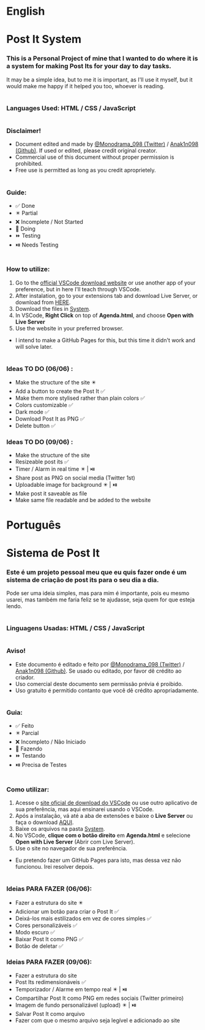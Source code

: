 # English

# Post It System

### This is a Personal Project of mine that I wanted to do where it is a system for making Post Its for your day to day tasks.
It may be a simple idea, but to me it is important, as I'll use it myself, but it would make me happy if it helped you too, whoever is reading.
#
### Languages Used: HTML / CSS / JavaScript
#
### Disclaimer!
+ Document edited and made by [@Monodrama_098 (Twitter)](https://x.com/Monodrama_098) / [Anak1n098 (Github)](https://github.com/Anak1n098). If used or edited, please credit original creator.
+ Commercial use of this document without proper permission is prohibited.
+ Free use is permitted as long as you credit aproprietely.
#
### Guide:
+ ✅ Done
+ ✴️ Partial
+ ❌ Incomplete / Not Started
+ 🛜 Doing
+ ⏩️ Testing
+ ⏯️ Needs Testing
#
### How to utilize:
1. Go to the [official VSCode download website](https://code.visualstudio.com/download) or use another app of your preference, but in here I'll teach through VSCode.
2. After instalation, go to your extensions tab and download Live Server, or download from [HERE](https://marketplace.visualstudio.com/items?itemName=ritwickdey.LiveServer).
3. Download the files in [System](https://github.com/Anak1n098/Post-It-System/tree/main/System).
4. In VSCode, **Right Click** on top of **Agenda.html**, and choose **Open with Live Server**
5. Use the website in your preferred browser.

- I intend to make a GitHub Pages for this, but this time it didn't work and will solve later.
#
### Ideas TO DO (06/06) :
 - Make the structure of the site ✴️
 - Add a button to create the Post It ✅
 - Make them more stylised rather than plain colors ✅
 - Colors customizable ✅
 - Dark mode ✅
 - Download Post It as PNG ✅
 - Delete button ✅

### Ideas TO DO (09/06) :
- Make the structure of the site
- Resizeable post its ✅
- Timer / Alarm in real time ✴️ | ⏯️
- Share post as PNG on social media (Twitter 1st)
- Uploadable image for background ✴️ | ⏯️
- Make post it saveable as file
- Make same file readable and be added to the website
#
#

# Português

# Sistema de Post It

### Este é um projeto pessoal meu que eu quis fazer onde é um sistema de criação de post its para o seu dia a dia.
Pode ser uma ideia simples, mas para mim é importante, pois eu mesmo usarei, mas também me faria feliz se te ajudasse, seja quem for que esteja lendo.
#
### Linguagens Usadas: HTML / CSS / JavaScript
#
### Aviso!
- Este documento é editado e feito por [@Monodrama_098 (Twitter)](https://x.com/Monodrama_098) / [Anak1n098 (Github)](https://github.com/Anak1n098). Se usado ou editado, por favor dê crédito ao criador.
- Uso comercial deste documento sem permissão prévia é proibido.
- Uso gratuito é permitido contanto que você dê crédito apropriadamente.
#
### Guia:
+ ✅ Feito
+ ✴️ Parcial
+ ❌ Incompleto / Não Iniciado
+ 🛜 Fazendo
+ ⏩️ Testando
+ ⏯️ Precisa de Testes
#
### Como utilizar:
1. Acesse o [site oficial de download do VSCode](https://code.visualstudio.com/download) ou use outro aplicativo de sua preferência, mas aqui ensinarei usando o VSCode.
2. Após a instalação, vá até a aba de extensões e baixe o **Live Server** ou faça o download [AQUI](https://marketplace.visualstudio.com/items?itemName=ritwickdey.LiveServer).
3. Baixe os arquivos na pasta [System](https://github.com/Anak1n098/Post-It-System/tree/main/System).
4. No VSCode, **clique com o botão direito** em **Agenda.html** e selecione **Open with Live Server** (Abrir com Live Server).
5. Use o site no navegador de sua preferência.

- Eu pretendo fazer um GitHub Pages para isto, mas dessa vez não funcionou. Irei resolver depois.
#
### Ideias PARA FAZER (06/06):  
- Fazer a estrutura do site ✴️  
- Adicionar um botão para criar o Post It ✅  
- Deixá-los mais estilizados em vez de cores simples ✅  
- Cores personalizáveis ✅  
- Modo escuro ✅  
- Baixar Post It como PNG ✅  
- Botão de deletar ✅  

### Ideias PARA FAZER (09/06):  
- Fazer a estrutura do site 
- Post Its redimensionáveis ✅
- Temporizador / Alarme em tempo real ✴️ | ⏯️
- Compartilhar Post It como PNG em redes sociais (Twitter primeiro) 
- Imagem de fundo personalizável (upload) ✴️ | ⏯️
- Salvar Post It como arquivo 
- Fazer com que o mesmo arquivo seja legível e adicionado ao site 
